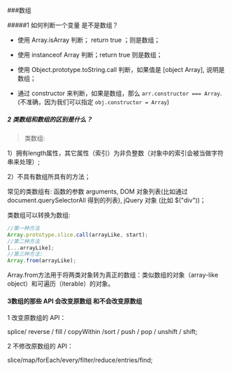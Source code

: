 ###数组

#####1 如何判断一个变量 是不是数组？

* 使用 Array.isArray 判断； return true ；则是数组；

* 使用 instanceof Array 判断；return true 则是数组；

* 使用 Object.prototype.toString.call 判断，如果值是 [object Array], 说明是数组；

* 通过 constructor 来判断，如果是数组，那么 `arr.constructor === Array`. (不准确，因为我们可以指定 `obj.constructor = Array`)

  

##### 2 类数组和数组的区别是什么？

> 类数组:

1）拥有length属性，其它属性（索引）为非负整数（对象中的索引会被当做字符串来处理）;

2）不具有数组所具有的方法；



常见的类数组有: 函数的参数 arguments, DOM 对象列表(比如通过 document.querySelectorAll 得到的列表), jQuery 对象 (比如 $("div"))；

类数组可以转换为数组:

```javascript
//第一种方法
Array.prototype.slice.call(arrayLike, start);
//第二种方法
[...arrayLike];
//第三种方法:
Array.from(arrayLike);

```

Array.from方法用于将两类对象转为真正的数组：类似数组的对象（array-like object）和可遍历（iterable）的对象。



#### 3数组的那些 API 会改变原数组 和不会改变原数组

1 改变原数组的 API：

splice/ reverse / fill / copyWithin /sort / push / pop / unshift / shift;



2 不修改原数组的 API：

slice/map/forEach/every/filter/reduce/entries/find;

